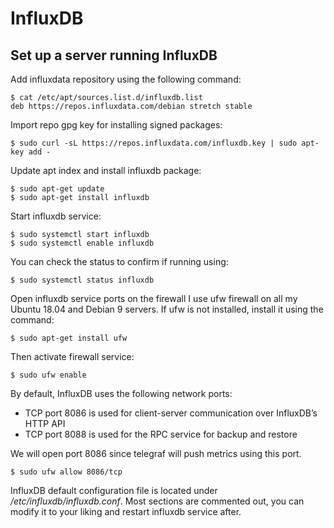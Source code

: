 # InfluxDB

## Set up a server running InfluxDB

Add influxdata repository using the following command:
```
$ cat /etc/apt/sources.list.d/influxdb.list
deb https://repos.influxdata.com/debian stretch stable
```
Import repo gpg key for installing signed packages:
```
$ sudo curl -sL https://repos.influxdata.com/influxdb.key | sudo apt-key add -
```
Update apt index and install influxdb package:
```
$ sudo apt-get update
$ sudo apt-get install influxdb
```
Start influxdb service:
```
$ sudo systemctl start influxdb
$ sudo systemctl enable influxdb
```
You can check the status to confirm if running using:
```
$ sudo systemctl status influxdb
```
Open influxdb service ports on the firewall
I use ufw firewall on all my Ubuntu 18.04 and Debian 9 servers. 
If ufw is not installed, install it using the command:
```
$ sudo apt-get install ufw
```
Then activate firewall service:
```
$ sudo ufw enable
```
By default, InfluxDB uses the following network ports:
* TCP port 8086 is used for client-server communication over InfluxDB’s HTTP API
* TCP port 8088 is used for the RPC service for backup and restore

We will open port 8086 since telegraf will push metrics using this port.
```
$ sudo ufw allow 8086/tcp
```
InfluxDB default configuration file is located under _/etc/influxdb/influxdb.conf_. 
Most sections are commented out, you can modify it to your liking and restart influxdb service after.
